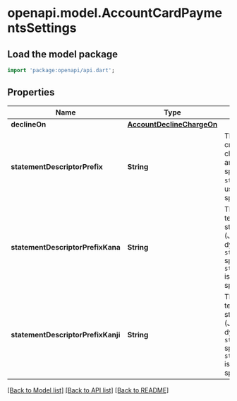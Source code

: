 # openapi.model.AccountCardPaymentsSettings

## Load the model package
```dart
import 'package:openapi/api.dart';
```

## Properties
Name | Type | Description | Notes
------------ | ------------- | ------------- | -------------
**declineOn** | [**AccountDeclineChargeOn**](AccountDeclineChargeOn.md) |  | [optional] 
**statementDescriptorPrefix** | **String** | The default text that appears on credit card statements when a charge is made. This field prefixes any dynamic `statement_descriptor` specified on the charge. `statement_descriptor_prefix` is useful for maximizing descriptor space for the dynamic portion. | [optional] 
**statementDescriptorPrefixKana** | **String** | The Kana variation of the default text that appears on credit card statements when a charge is made (Japan only). This field prefixes any dynamic `statement_descriptor_suffix_kana` specified on the charge. `statement_descriptor_prefix_kana` is useful for maximizing descriptor space for the dynamic portion. | [optional] 
**statementDescriptorPrefixKanji** | **String** | The Kanji variation of the default text that appears on credit card statements when a charge is made (Japan only). This field prefixes any dynamic `statement_descriptor_suffix_kanji` specified on the charge. `statement_descriptor_prefix_kanji` is useful for maximizing descriptor space for the dynamic portion. | [optional] 

[[Back to Model list]](../README.md#documentation-for-models) [[Back to API list]](../README.md#documentation-for-api-endpoints) [[Back to README]](../README.md)


